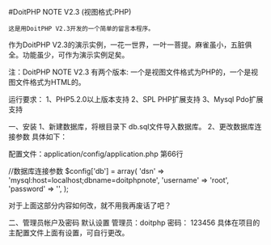 #DoitPHP NOTE V2.3 (视图格式:PHP)

    这是用DoitPHP V2.3开发的一个简单的留言本程序。
  作为DoitPHP V2.3的演示实例，一花一世界，一叶一菩提。麻雀虽小，五脏俱全。功能虽少，可作为演示实例足矣。

  注：DoitPHP NOTE V2.3 有两个版本: 
  一个是视图文件格式为PHP的，一个是视图文件格式为HTML的。

运行要求：
1、PHP5.2.0以上版本支持
2、SPL PHP扩展支持
3、Mysql Pdo扩展支持


一、安装
1、新建数据库，将根目录下 db.sql文件导入数据库。
2、更改数据库连接参数
具体如下：

配置文件：application/config/application.php 第66行

//数据库连接参数
$config['db'] = array(
	'dsn' => 'mysql:host=localhost;dbname=doitphpnote',
	'username' => 'root',
	'password' => '',
);

对于上面这部分内容如何改，就不用我再废话了吧？

二、管理员帐户及密码
默认设置 管理员：doitphp 密码： 123456
具体在项目的主配置文件上面有设置，可自行更改。